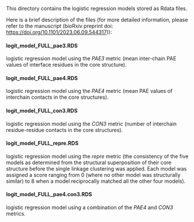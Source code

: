 This directory contains the logistic regression models stored as Rdata files. 

Here is a brief description of the files (for more detailed information, please refer to the manuscript (bioRxiv preprint doi: https://doi.org/10.1101/2023.06.09.544317)):

#### logit_model_FULL_pae3.RDS 

logistic regression model using the *PAE3* metric (mean inter-chain PAE values of interface residues in the core structure).

#### logit_model_FULL_pae4.RDS

logistic regression model using the *PAE4* metric (mean PAE values of interchain contacts in the core structures).

#### logit_model_FULL_con3.RDS

logistic regression model using the *CON3* metric (number of interchain residue-residue contacts in the core structures).

#### logit_model_FULL_repre.RDS

logistic regression model using the *repre* metric (the consistency of the five models as determined from the structural superposition of their core structure before the single linkage clustering was applied. Each model was assigned a score ranging from 0 (where no other model was structurally similar) to 8 when a model reciprocally matched all the other four models).

#### logit_model_FULL_pae4.con3.RDS

logistic regression model using a combination of the *PAE4* and *CON3* metrics.
